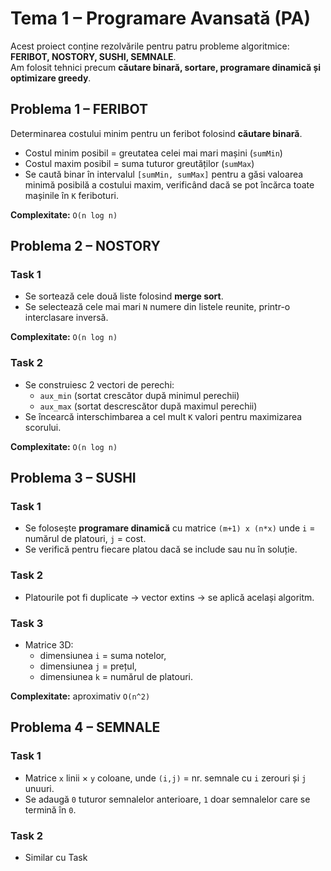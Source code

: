 # Tema 1 – Programare Avansată (PA)

Acest proiect conține rezolvările pentru patru probleme algoritmice: **FERIBOT, NOSTORY, SUSHI, SEMNALE**.  
Am folosit tehnici precum **căutare binară, sortare, programare dinamică și optimizare greedy**.  

## Problema 1 – FERIBOT
Determinarea costului minim pentru un feribot folosind **căutare binară**.  

- Costul minim posibil = greutatea celei mai mari mașini (`sumMin`)  
- Costul maxim posibil = suma tuturor greutăților (`sumMax`)  
- Se caută binar în intervalul `[sumMin, sumMax]` pentru a găsi valoarea minimă posibilă a costului maxim, verificând dacă se pot încărca toate mașinile în `K` feriboturi.  

**Complexitate:** `O(n log n)`  

## Problema 2 – NOSTORY
### Task 1
- Se sortează cele două liste folosind **merge sort**.  
- Se selectează cele mai mari `N` numere din listele reunite, printr-o interclasare inversă.  

**Complexitate:** `O(n log n)`  

### Task 2
- Se construiesc 2 vectori de perechi:  
  - `aux_min` (sortat crescător după minimul perechii)  
  - `aux_max` (sortat descrescător după maximul perechii)  
- Se încearcă interschimbarea a cel mult `K` valori pentru maximizarea scorului.  

**Complexitate:** `O(n log n)`  

## Problema 3 – SUSHI
### Task 1
- Se folosește **programare dinamică** cu matrice `(m+1) x (n*x)` unde `i` = numărul de platouri, `j` = cost.  
- Se verifică pentru fiecare platou dacă se include sau nu în soluție.  

### Task 2
- Platourile pot fi duplicate → vector extins → se aplică același algoritm.  

### Task 3
- Matrice 3D:  
  - dimensiunea `i` = suma notelor,  
  - dimensiunea `j` = prețul,  
  - dimensiunea `k` = numărul de platouri.  

**Complexitate:** aproximativ `O(n^2)`  

## Problema 4 – SEMNALE
### Task 1
- Matrice `x` linii × `y` coloane, unde `(i,j)` = nr. semnale cu `i` zerouri și `j` unuuri.  
- Se adaugă `0` tuturor semnalelor anterioare, `1` doar semnalelor care se termină în `0`.  

### Task 2
- Similar cu Task
